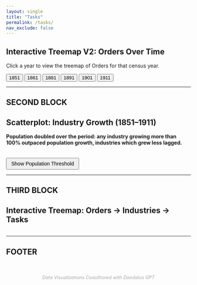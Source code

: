 ```yaml
---
layout: single
title: "Tasks"
permalink: /tasks/
nav_exclude: false
---
```


<script src="https://d3js.org/d3.v7.min.js"></script>

<!-- 1. This section creates the heading and buttons for selecting the year -->
<h2>Interactive Treemap V2: Orders Over Time</h2>
<p>Click a year to view the treemap of Orders for that census year.</p>

<!-- 2. Year selection buttons - each one calls the loadYear(year) JavaScript function -->
<div style="margin-bottom: 1em;">
  <button onclick="loadYear(1851)">1851</button>
  <button onclick="loadYear(1861)">1861</button>
  <button onclick="loadYear(1881)">1881</button>
  <button onclick="loadYear(1891)">1891</button>
  <button onclick="loadYear(1901)">1901</button>
  <button onclick="loadYear(1911)">1911</button>
</div>

<!-- 3. This div is the container where the treemap SVG (scalable Vector Graphics) will be inserted -->
<div id="treemap-time"></div>

<!-- 4. This is the JavaScript code that creates and inserts the SVG treemap -->
<script>
  // 4a. Basic settings and setup
  const width = 960;
  const height = 600;
  const color = d3.scaleOrdinal([
  "#5C6BC0", "#42A5F5", "#26A69A", "#9CCC65", "#FFCA28",
  "#EF5350", "#AB47BC", "#8D6E63", "#78909C", "#FF7043",
  "#66BB6A", "#D4E157", "#FFA726", "#29B6F6", "#BDBDBD"
]);
  // Create and append the SVG canvas to the container div
  const svg = d3.select("#treemap-time")
    .append("svg")
    .attr("viewBox", [0, 0, width, height])
    .style("font-family", "sans-serif")
    .style("font-size", "14px");

  // 4b. Function to load a given year's data and render the treemap
  function loadYear(year) {
    console.log(`Loading year: ${year}`);

    // Load the relevant JSON file
    d3.json(`/assets/data/orders_${year}.json`).then(data => {
      // Create a hierarchy from the data
      const root = d3.hierarchy(data)
        .sum(d => d.size || 0)
        .sort((a, b) => b.value - a.value);

      // Compute the treemap layout
      d3.treemap()
        .size([width, height])
        .paddingInner(2)(root);

      // Clear previous nodes
      svg.selectAll("*").remove();

      // Create groups for each top-level node (Orders)
      const nodes = svg.selectAll("g")
        .data(root.children)
        .join("g")
        .attr("transform", d => `translate(${d.x0},${d.y0})`);

      // Draw rectangles
      nodes.append("rect")
        .attr("width", d => d.x1 - d.x0)
        .attr("height", d => d.y1 - d.y0)
        .attr("fill", d => color(d.data.name));

      // Add labels
      nodes.append("text")
        .attr("x", 4)
        .attr("y", 18)
        .text(d => d.data.name)
        .attr("fill", "white");
    }).catch(err => {
      console.error("Error loading JSON:", err);
    });
  }

  // 4c. Initial load when the page first loads
  document.addEventListener("DOMContentLoaded", function () {
    loadYear(1851); // Show 1851 data by default
  });
</script>

 

---
SECOND BLOCK
---
<script src="https://d3js.org/d3.v7.min.js"></script>

<!-- 1. Headings and explanation -->
<h2>Scatterplot: Industry Growth (1851–1911)</h2>


<!-- 2. Container for the scatterplot -->
<div id="scatterplot"></div>

<!-- 3. Text Below Graph and Toggle Button -->
<h4 style="margin-top: 1em;">
  Population doubled over the period: any industry growing more than 100% outpaced population growth, industries which grew less lagged.
</h4>

<button onclick="showThreshold()" style="margin-top: 1em; padding: 6px 12px; font-size: 14px;">
  Show Population Threshold
</button>

<!-- 4. Scatterplot Script -->
<script>
document.addEventListener("DOMContentLoaded", function () {
  const margin = {top: 20, right: 30, bottom: 50, left: 60};
  const width = 960 - margin.left - margin.right;
  const height = 500 - margin.top - margin.bottom;

  const svg = d3.select("#scatterplot")
    .append("svg")
    .attr("viewBox", [0, 0, width + margin.left + margin.right, height + margin.top + margin.bottom])
    .append("g")
    .attr("transform", `translate(${margin.left},${margin.top})`);

  // 4a. Tooltip configuration
  const tooltip = d3.select("body")
    .append("div")
    .attr("class", "tooltip")
    .style("position", "absolute")
    .style("background", "white")
    .style("border", "1px solid #ccc")
    .style("padding", "8px 12px")
    .style("border-radius", "5px")
    .style("pointer-events", "none")
    .style("font-size", "15px")
    .style("font-weight", "bold")
    .style("visibility", "hidden")
    .style("box-shadow", "0 2px 6px rgba(0,0,0,0.2)");

  // 4b. Load CSV and plot data
  d3.csv("/assets/data/industry_growth.csv", d3.autoType).then(data => {
    const x = d3.scaleLinear()
      .domain(d3.extent(data, d => d.initial_size)).nice()
      .range([0, width]);

    const y = d3.scaleLinear()
      .domain(d3.extent(data, d => d.growth_pct)).nice()
      .range([height, 0]);

    // Axes
    svg.append("g")
      .attr("transform", `translate(0,${height})`)
      .call(d3.axisBottom(x));

    svg.append("g")
      .call(d3.axisLeft(y));

    // Axis Labels
    svg.append("text")
      .attr("x", width / 2)
      .attr("y", height + 40)
      .attr("text-anchor", "middle")
      .text("Initial Size of Industry");

    svg.append("text")
      .attr("transform", "rotate(-90)")
      .attr("x", -height / 2)
      .attr("y", -40)
      .attr("text-anchor", "middle")
      .text("Growth Percentage (1851–1911)");

    // 4c. Hidden threshold line
    svg.append("line")
      .attr("x1", 0)
      .attr("x2", width)
      .attr("y1", y(100))
      .attr("y2", y(100))
      .attr("stroke", "grey")
      .attr("stroke-width", 1.5)
      .attr("stroke-dasharray", "5,5")
      .style("visibility", "hidden");

    svg.append("text")
      .attr("x", width - 10)
      .attr("y", y(100) - 6)
      .attr("text-anchor", "end")
      .style("fill", "grey")
      .style("font-size", "12px")
      .style("visibility", "hidden")
      .text("Population doubled");

    // 4d. Plot the data points
    svg.selectAll("circle")
      .data(data)
      .join("circle")
      .attr("cx", d => x(d.initial_size))
      .attr("cy", d => y(d.growth_pct))
      .attr("r", 6)
      .attr("fill", "#6BAED6") // semi-light blue
      .on("mouseover", function (event, d) {
        tooltip.style("visibility", "visible").text(d.industry);
        d3.select(this).attr("stroke", "black").attr("stroke-width", 1.5);
      })
      .on("mousemove", function (event) {
        tooltip
          .style("left", (event.pageX + 10) + "px")
          .style("top", (event.pageY - 20) + "px");
      })
      .on("mouseout", function () {
        tooltip.style("visibility", "hidden");
        d3.select(this).attr("stroke", null);
      });
  });
});
</script>

<!-- 5. Function to reveal the threshold line on click -->
<script>
function showThreshold() {
  d3.selectAll("line").filter(function() {
    return d3.select(this).attr("y1") === d3.select(this).attr("y2");
  }).style("visibility", "visible");

  d3.selectAll("text").filter(function() {
    return d3.select(this).text() === "Population doubled";
  }).style("visibility", "visible");
}
</script>



--------------------------------------------------------------------------------
THIRD BLOCK
-------------------------------------------------------------------------------

<!-- THIRD BLOCK -->
<script src="https://d3js.org/d3.v7.min.js"></script>

<h2>Interactive Treemap: Orders → Industries → Tasks</h2>

<!-- 1. Treemap container -->
<div id="treemap"></div>

<!-- 2. Line chart title and container (initially empty) -->
<h3 id="line-title" style="margin-top: 2em;"></h3>
<div id="linechart"></div>

<script>
document.addEventListener("DOMContentLoaded", function () {
  // --- Treemap Setup ---
  const width = 960;
  const height = 600;
  const color = d3.scaleOrdinal(d3.schemeCategory10);

  const svg = d3.select("#treemap")
    .append("svg")
    .attr("viewBox", [0, 0, width, height])
    .style("font-family", "sans-serif")
    .style("font-size", "14px");

  d3.json("/assets/data/Tasks.json").then(data => {
    const fullRoot = d3.hierarchy(data)
      .sum(d => d.size || 0)
      .sort((a, b) => b.value - a.value);

    d3.treemap()
      .size([width, height])
      .paddingInner(2)(fullRoot);

    const group = svg.append("g");

    draw(fullRoot);

    function draw(activeNode) {
      group.selectAll("*").remove();

      const level = activeNode.depth;
      const parent = activeNode.parent;
      const siblings = parent ? parent.children : fullRoot.children;

      // Draw current level
      const boxes = group.selectAll("g")
        .data(siblings)
        .join("g")
        .attr("transform", d => `translate(${d.x0},${d.y0})`)
        .style("cursor", d => d.children ? "pointer" : "default")
        .on("click", (event, d) => {
          event.stopPropagation();
          if (d.children) {
            draw(d);
          } else {
            // When user clicks a leaf task node, load its time series
            drawLineChart(d.data.name);
          }
        });

      boxes.append("rect")
        .attr("width", d => d.x1 - d.x0)
        .attr("height", d => d.y1 - d.y0)
        .attr("fill", d => {
          if (d === activeNode) {
            const top = d.ancestors().slice(-2)[0]?.data.name || d.data.name;
            return color(top);
          }
          return level === 1 ? "#ddd" : "#aaa";
        })
        .attr("stroke", "#fff");

      boxes.append("text")
        .attr("x", 4)
        .attr("y", 18)
        .text(d => d.data.name)
        .attr("fill", d => d === activeNode ? "white" : "#444")
        .style("pointer-events", "none");

      // Add children if applicable
      if (activeNode.children) {
        const inner = group.append("g");

        inner.selectAll("g")
          .data(activeNode.children)
          .join("g")
          .attr("transform", d => `translate(${d.x0},${d.y0})`)
          .on("click", (event, d) => {
            if (d.children) draw(d);
            else drawLineChart(d.data.name);
            event.stopPropagation();
          })
          .call(g => {
            g.append("rect")
              .attr("width", d => d.x1 - d.x0)
              .attr("height", d => d.y1 - d.y0)
              .attr("fill", () => color(activeNode.data.name))
              .attr("stroke", "#fff");

            g.append("text")
              .attr("x", 4)
              .attr("y", 18)
              .text(d => d.data.name)
              .attr("fill", "white")
              .style("font-size", "12px")
              .style("pointer-events", "none");
          });

        svg.on("click", () => {
          if (activeNode.parent) draw(activeNode.parent);
        });
      }
    }
  }).catch(err => {
    console.error("Error loading Treemap JSON:", err);
  });

  // --- Line Chart Function ---
  function drawLineChart(taskName) {
    d3.select("#line-title").text(`Task Trend Over Time: ${taskName}`);
    d3.select("#linechart").selectAll("*").remove();  // clear previous chart

    const margin = {top: 20, right: 30, bottom: 50, left: 60};
    const width = 960 - margin.left - margin.right;
    const height = 300;

    const svg = d3.select("#linechart")
      .append("svg")
      .attr("viewBox", [0, 0, width + margin.left + margin.right, height + margin.top + margin.bottom])
      .append("g")
      .attr("transform", `translate(${margin.left},${margin.top})`);

    d3.json("/assets/data/task_trends.json").then(data => {
      const filtered = data.filter(d => d.task === taskName);

      const x = d3.scaleLinear()
        .domain(d3.extent(filtered, d => d.year))
        .range([0, width]);

      const y = d3.scaleLinear()
        .domain([0, d3.max(filtered, d => d.count)]).nice()
        .range([height, 0]);

      const line = d3.line()
        .x(d => x(d.year))
        .y(d => y(d.count));

      // Axes
      svg.append("g")
        .attr("transform", `translate(0,${height})`)
        .call(d3.axisBottom(x).tickFormat(d3.format("d")));

      svg.append("g")
        .call(d3.axisLeft(y));

      // Line path
      svg.append("path")
        .datum(filtered)
        .attr("fill", "none")
        .attr("stroke", "#5C6BC0")
        .attr("stroke-width", 2.5)
        .attr("d", line);

      // Dots
      svg.selectAll("circle")
        .data(filtered)
        .join("circle")
        .attr("cx", d => x(d.year))
        .attr("cy", d => y(d.count))
        .attr("r", 5)
        .attr("fill", "#42A5F5");

      // Axis labels
      svg.append("text")
        .attr("x", width / 2)
        .attr("y", height + 40)
        .attr("text-anchor", "middle")
        .text("Year");

      svg.append("text")
        .attr("transform", "rotate(-90)")
        .attr("x", -height / 2)
        .attr("y", -40)
        .attr("text-anchor", "middle")
        .text("Count of Task");
    }).catch(err => {
      console.error("Error loading line chart data:", err);
    });
  }
});
</script>



--------------------------------------------------------------------------------
FOOTER
-------------------------------------------------------------------------------

<!-- Footer credit -->
<p style="text-align: center; margin-top: 4em; font-size: 0.9em; color: #aaa; font-style: italic;">
  Data Visualizations Coauthored with Daedalus GPT
</p>

